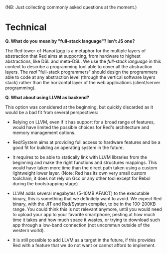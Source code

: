(NB: Just collecting commonly asked questions at the moment.)

# Technical

**Q. What do you mean by "full-stack language"? Isn't JS one?**

The Red tower-of-Hanoi [logo](http://i.stack.imgur.com/4iHfk.png) is a metaphor for the multiple layers of abstraction that Red aims at supporting, from hardware to highest abstractions, like DSL and meta-DSL. We use the _full-stack language_ in this context to describe a programming tool able to cover all the abstraction layers. The _real_ "full-stack programmers" should design the programmers able to code at any abstraction level (through the vertical software layers stack) rather than the horizontal layer of the web applications (client/server programming).

**Q. What about using LLVM as backend?**

This option was considered at the beginning, but quickly discarded as it would be a bad fit from several perspectives:

* Relying on LLVM, even if it has support for a broad range of features, would have limited the possible choices for Red's architecture and memory management options. 

* Red/System aims at providing full access to hardware features and be a good fit for building an operating system in the future.

* It requires to be able to statically link with LLVM libraries from the beginning and make the right functions and structures mappings. This would have taken more time than the direct path taken using a custom lightweight lower layer. (Note: Red has its own very small custom toolchain, it does not rely on Gcc or any other tool except for Rebol during the bootstrapping stage)

* LLVM adds several megabytes (5-10MB AFAICT) to the executable binary, this is something that we definitely want to avoid. We expect Red binary, with the JIT and Red/System compiler, to be in the 100-200KB range. You could think this is not relevant anymore, until you would need to upload your app to your favorite smartphone, pesting at how much time it takes and how much space it wastes, or trying to download such app through a low-band connection (not uncommun outside of the western world). 

* It is still possible to add LLVM as a target in the future, if this provides Red with a feature that we do not want or cannot afford to implement.